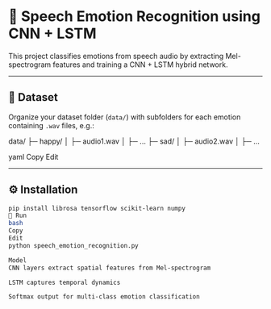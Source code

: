 # 🎤 Speech Emotion Recognition using CNN + LSTM

This project classifies emotions from speech audio by extracting Mel-spectrogram features and training a CNN + LSTM hybrid network.

---

## 📌 Dataset

Organize your dataset folder (`data/`) with subfolders for each emotion containing `.wav` files, e.g.:

data/
├─ happy/
│ ├─ audio1.wav
│ ├─ ...
├─ sad/
│ ├─ audio2.wav
│ ├─ ...

yaml
Copy
Edit

---

## ⚙️ Installation

```bash
pip install librosa tensorflow scikit-learn numpy
🚀 Run
bash
Copy
Edit
python speech_emotion_recognition.py

Model
CNN layers extract spatial features from Mel-spectrogram

LSTM captures temporal dynamics

Softmax output for multi-class emotion classification

